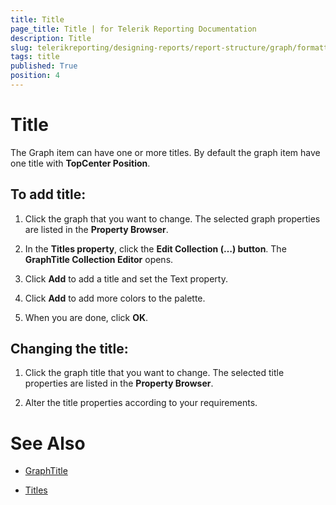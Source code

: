 ```yaml
---
title: Title
page_title: Title | for Telerik Reporting Documentation
description: Title
slug: telerikreporting/designing-reports/report-structure/graph/formatting-a-graph/title
tags: title
published: True
position: 4
---
```


# Title



The Graph item can have one or more titles.            By default the graph item have one title with __TopCenter Position__.       

## To add title:

1. Click the graph that you want to change.    The selected graph properties are listed in the __Property Browser__.

1. In the __Titles property__, click the __Edit Collection (…) button__.                     The __GraphTitle Collection Editor__  opens.                 

1. Click __Add__  to add a title and set the Text property.                  

1. Click __Add__  to add more colors to the palette.                 

1. When you are done, click __OK__.                 

## Changing the title:

1. Click the graph title that you want to change.    The selected title properties are listed in the __Property Browser__.

1. Alter the title properties according to your requirements.                 

# See Also
 

* [GraphTitle](/reporting/api/Telerik.Reporting.GraphTitle)  

* [Titles](/reporting/api/Telerik.Reporting.Graph#Telerik_Reporting_Graph_Titles)

